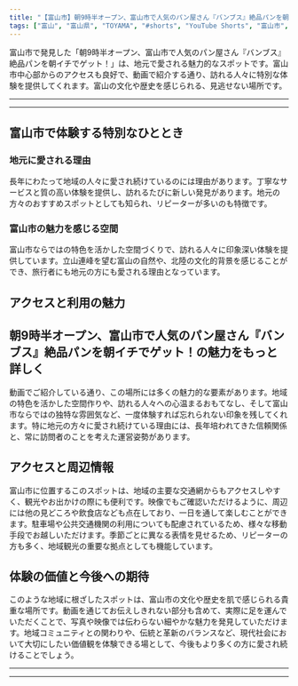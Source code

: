 ```yaml
---
title: "【富山市】朝9時半オープン、富山市で人気のパン屋さん『バンブス』絶品パンを朝イチでゲット！"
tags: ["富山", "富山県", "TOYAMA", "#shorts", "YouTube Shorts", "富山市", "富山市観光", "富山市グルメ", "富山駅", "グルメ", "スイーツ", "カフェ", "パン屋", "富山グルメ", "富山観光", "富山旅行", "北陸観光", "日本海", "立山黒部", "動画", "ショート動画", "富山県の観光スポット", "富山県でおすすめの場所", "富山県の名所", "富山県の見どころ", "富山県のグルメ", "富山県の文化", "富山県の自然", "富山県のイベント"]
---
```


富山市で発見した「朝9時半オープン、富山市で人気のパン屋さん『バンブス』絶品パンを朝イチでゲット！」は、地元で愛される魅力的なスポットです。富山市中心部からのアクセスも良好で、動画で紹介する通り、訪れる人々に特別な体験を提供してくれます。富山の文化や歴史を感じられる、見逃せない場所です。

---

<!-- 🎥 YouTube動画埋め込み -->
<!-- No YouTube URL provided -->

---

## 富山市で体験する特別なひととき

### 地元に愛される理由

長年にわたって地域の人々に愛され続けているのには理由があります。丁寧なサービスと質の高い体験を提供し、訪れるたびに新しい発見があります。地元の方々のおすすめスポットとしても知られ、リピーターが多いのも特徴です。

### 富山市の魅力を感じる空間

富山市ならではの特色を活かした空間づくりで、訪れる人々に印象深い体験を提供しています。立山連峰を望む富山の自然や、北陸の文化的背景を感じることができ、旅行者にも地元の方にも愛される理由となっています。

## アクセスと利用の魅力

## 朝9時半オープン、富山市で人気のパン屋さん『バンブス』絶品パンを朝イチでゲット！の魅力をもっと詳しく

動画でご紹介している通り、この場所には多くの魅力的な要素があります。地域の特色を活かした空間作りや、訪れる人々への心温まるおもてなし、そして富山市ならではの独特な雰囲気など、一度体験すれば忘れられない印象を残してくれます。特に地元の方々に愛され続けている理由には、長年培われてきた信頼関係と、常に訪問者のことを考えた運営姿勢があります。

## アクセスと周辺情報

富山市に位置するこのスポットは、地域の主要な交通網からもアクセスしやすく、観光やお出かけの際にも便利です。映像でもご確認いただけるように、周辺には他の見どころや飲食店なども点在しており、一日を通して楽しむことができます。駐車場や公共交通機関の利用についても配慮されているため、様々な移動手段でお越しいただけます。季節ごとに異なる表情を見せるため、リピーターの方も多く、地域観光の重要な拠点としても機能しています。

## 体験の価値と今後への期待

このような地域に根ざしたスポットは、富山市の文化や歴史を肌で感じられる貴重な場所です。動画を通じてお伝えしきれない部分も含めて、実際に足を運んでいただくことで、写真や映像では伝わらない細やかな魅力を発見していただけます。地域コミュニティとの関わりや、伝統と革新のバランスなど、現代社会において大切にしたい価値観を体験できる場として、今後もより多くの方に愛され続けることでしょう。

---

<!-- 🗺 Googleマップ（自動表示: page.tsxで地域名から自動生成） -->

<!-- 📍 宿泊リンク（自動表示: page.tsxで地域別リンクを自動生成）
     - タイトルから地域名を抽出
     - JTB / 楽天トラベル / じゃらん / 一休.com 対応
     - 環境変数でプロバイダー切替可能
-->

<!-- 📚 関連記事（自動表示: page.tsxで同カテゴリから2件自動選択） -->

<!-- 🏷️ タグ（自動表示: page.tsxで記事最下部に自動配置） -->

---

<!--
【記事文字数ルール】
- 基本文字数: 最低1000文字以上
- 推奨文字数: 1000〜1500文字（スマホ読みやすさ最優先）
- 上限なし: 情報量的に必要な場合は1500文字や2000文字を超えても良い
- 判断基準: 読者にとって価値ある情報を過不足なく提供できる文字数

【記事構成の最終形】
1. タイトル・動画・本文
2. まとめ
3. Googleマップ（見出しなし、マップのみ自動表示）
4. **宿泊リンク（地域別自動生成）** ← 2025年10月7日追加
5. 関連記事（H3、同カテゴリから2件自動選択）
6. タグ（記事最下部に自動表示）
7. ナビゲーションボタン

【宿泊リンクシステム仕様】
- タイトルから地域名を自動抽出（【〇〇市】形式優先）
- 北陸地方地域辞書: 富山/石川/福井の主要都市対応
- 対応プロバイダー: JTB（既定）/ 楽天トラベル / じゃらん / 一休.com
- 環境変数で切替: NEXT_PUBLIC_DEFAULT_TRAVEL_PROVIDER
- URLテンプレート: 地域名自動エンコード + アフィリエイトID挿入
- 配置位置: Googleマップ直後、関連記事より前

【自動生成セクション】
※以下はpage.tsxで自動生成されるため、記事本文には含めない
- Googleマップ: タイトル【】内の地域名から生成
- 宿泊リンク: 地域名抽出 → Deeplink生成 → スタイル適用
- 関連記事: 同カテゴリから2件を自動選択・リンク化
- タグ: 記事データから最下部に自動配置

【削除済みセクション】
※アクセス方法・周辺情報・公式リンクセクションは不要（2025年10月5日削除）

【AdSense・アフィリエイト】
- Google AdSense: 全ページ自動読み込み（layout.tsx）
- アフィリエイトスクリプト: AffilScript（layout.tsx）
- data-affil属性での動的リンク変換機能あり（現在は宿泊リンクで代替）

【最終更新】2025年10月7日 - 地域別宿泊リンク自動生成システム実装
-->
